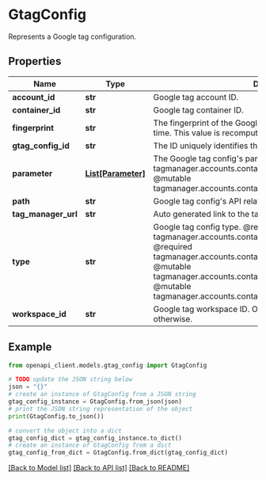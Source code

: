 # GtagConfig

Represents a Google tag configuration.

## Properties

Name | Type | Description | Notes
------------ | ------------- | ------------- | -------------
**account_id** | **str** | Google tag account ID. | [optional] 
**container_id** | **str** | Google tag container ID. | [optional] 
**fingerprint** | **str** | The fingerprint of the Google tag config as computed at storage time. This value is recomputed whenever the config is modified. | [optional] 
**gtag_config_id** | **str** | The ID uniquely identifies the Google tag config. | [optional] 
**parameter** | [**List[Parameter]**](Parameter.md) | The Google tag config&#39;s parameters. @mutable tagmanager.accounts.containers.workspaces.gtag_config.create @mutable tagmanager.accounts.containers.workspaces.gtag_config.update | [optional] 
**path** | **str** | Google tag config&#39;s API relative path. | [optional] 
**tag_manager_url** | **str** | Auto generated link to the tag manager UI | [optional] 
**type** | **str** | Google tag config type. @required tagmanager.accounts.containers.workspaces.gtag_config.create @required tagmanager.accounts.containers.workspaces.gtag_config.update @mutable tagmanager.accounts.containers.workspaces.gtag_config.create @mutable tagmanager.accounts.containers.workspaces.gtag_config.update | [optional] 
**workspace_id** | **str** | Google tag workspace ID. Only used by GTM containers. Set to 0 otherwise. | [optional] 

## Example

```python
from openapi_client.models.gtag_config import GtagConfig

# TODO update the JSON string below
json = "{}"
# create an instance of GtagConfig from a JSON string
gtag_config_instance = GtagConfig.from_json(json)
# print the JSON string representation of the object
print(GtagConfig.to_json())

# convert the object into a dict
gtag_config_dict = gtag_config_instance.to_dict()
# create an instance of GtagConfig from a dict
gtag_config_from_dict = GtagConfig.from_dict(gtag_config_dict)
```
[[Back to Model list]](../README.md#documentation-for-models) [[Back to API list]](../README.md#documentation-for-api-endpoints) [[Back to README]](../README.md)


